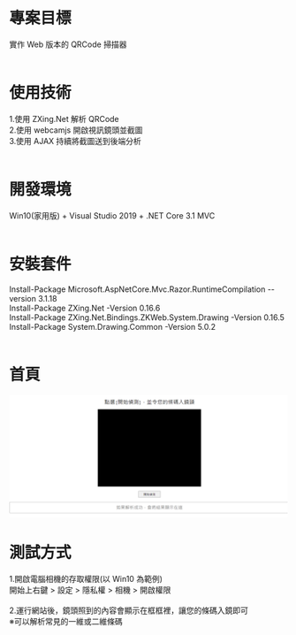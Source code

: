 # 專案目標  
實作 Web 版本的 QRCode 掃描器  
&emsp;  
# 使用技術  
1.使用 ZXing.Net 解析 QRCode  
2.使用 webcamjs 開啟視訊鏡頭並截圖  
3.使用 AJAX 持續將截圖送到後端分析  
&emsp;  
# 開發環境  
Win10(家用版) + Visual Studio 2019 + .NET Core 3.1 MVC  
&emsp;  
# 安裝套件  
Install-Package Microsoft.AspNetCore.Mvc.Razor.RuntimeCompilation --version 3.1.18  
Install-Package ZXing.Net -Version 0.16.6  
Install-Package ZXing.Net.Bindings.ZKWeb.System.Drawing -Version 0.16.5  
Install-Package System.Drawing.Common -Version 5.0.2  
&emsp;  
# 首頁  
![image](https://github.com/Jacky20200711/QRCodeScanner/blob/main/DEMO_01.PNG?raw=true)  
# 測試方式  
1.開啟電腦相機的存取權限(以 Win10 為範例)  
開始上右鍵 > 設定 > 隱私權 > 相機 > 開啟權限  
&emsp;  
2.運行網站後，鏡頭照到的內容會顯示在框框裡，讓您的條碼入鏡即可  
※可以解析常見的一維或二維條碼  
